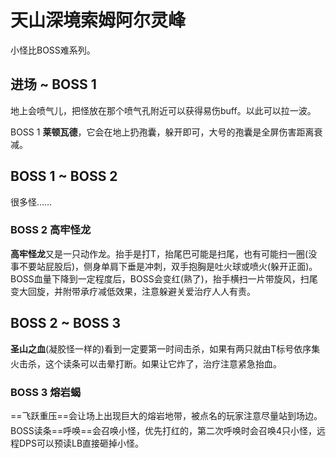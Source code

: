 # 天山深境索姆阿尔灵峰

小怪比BOSS难系列。

## 进场 ~ BOSS 1

地上会喷气儿，把怪放在那个喷气孔附近可以获得易伤buff。以此可以拉一波。

BOSS 1 **莱顿瓦德**，它会在地上扔孢囊，躲开即可，大号的孢囊是全屏伤害距离衰减。

## BOSS 1 ~ BOSS 2

很多怪……

### BOSS 2 高牢怪龙
**高牢怪龙**又是一只动作龙。抬手是打T，抬尾巴可能是扫尾，也有可能扫一圈(没事不要站屁股后)，侧身单肩下垂是冲刺，双手抱胸是吐火球或喷火(躲开正面)。BOSS血量下降到一定程度后，BOSS会变红(熟了)，抬手横扫一片带旋风，扫尾变大回旋，并附带承疗减低效果，注意躲避关爱治疗人人有责。

## BOSS 2 ~ BOSS 3

**圣山之血**(凝胶怪一样的)看到一定要第一时间击杀，如果有两只就由T标号依序集火击杀，这个读条可以击晕打断。如果让它炸了，<img class="no-zoom sm-icon" :src="$withBase('/images/jobs/healer.png')" height="20">治疗注意紧急抬血。

### BOSS 3 熔岩蝎
==飞跃重压==会让场上出现巨大的熔岩地带，被点名的玩家注意尽量站到场边。BOSS读条==呼唤==会召唤小怪，优先打红的，第二次呼唤时会召唤4只小怪，<img class="no-zoom sm-icon" :src="$withBase('/images/jobs/dps.png')" height="20">远程DPS可以预读LB直接砸掉小怪。